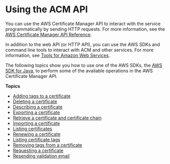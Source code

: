 # Using the ACM API<a name="sdk"></a>

You can use the AWS Certificate Manager API to interact with the service programmatically by sending HTTP requests\. For more information, see the [AWS Certificate Manager API Reference](https://docs.aws.amazon.com/acm/latest/APIReference/)\.

In addition to the web API \(or HTTP API\), you can use the AWS SDKs and command line tools to interact with ACM and other services\. For more information, see [Tools for Amazon Web Services](https://aws.amazon.com/tools/)\.

The following topics show you how to use one of the AWS SDKs, the [AWS SDK for Java](https://aws.amazon.com/sdk-for-java/), to perform some of the available operations in the AWS Certificate Manager API\.

**Topics**
+ [Adding tags to a certificate](sdk-addtag.md)
+ [Deleting a certificate](sdk-delete.md)
+ [Describing a certificate](sdk-describe.md)
+ [Exporting a certificate](sdk-export.md)
+ [Retrieve a certificate and certificate chain](sdk-get.md)
+ [Importing a certificate](sdk-import.md)
+ [Listing certificates](sdk-list.md)
+ [Renewing a certificate](sdk-renew.md)
+ [Listing certificate tags](sdk-listtag.md)
+ [Removing tags from a certificate](sdk-tagremove.md)
+ [Requesting a certificate](sdk-request.md)
+ [Resending validation email](sdk-validate.md)
